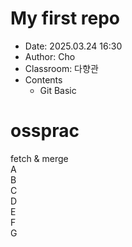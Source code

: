 # My first repo  
- Date: 2025.03.24 16:30  
- Author: Cho  
- Classroom: 다향관  
- Contents
    - Git Basic  
# ossprac  
fetch & merge  
A  
B  
C  
D  
E  
F  
G